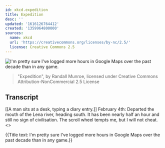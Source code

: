 ```yaml
---
id: xkcd.expedition
title: Expedition
desc: ''
updated: '1616126764412'
created: '1359964800000'
sources:
  name: xkcd
  url: 'https://creativecommons.org/licenses/by-nc/2.5/'
  license: Creative Commons 2.5
---
```

![I'm pretty sure I've logged more hours in Google Maps over the past decade than in any game.](https://imgs.xkcd.com/comics/expedition.png)
> "Expedition", by Randall Munroe, licensed under Creative Commons Attribution-NonCommercial 2.5 License

## Transcript
[[A man sits at a desk, typing a diary entry.]]
February 4th: Departed the mouth of the Lena river, heading south. It has been nearly half an hour and still no sign of civilisation. The scroll wheel tempts me, but I will not cheat. 
<<Click click click>>

{{Title text: I'm pretty sure I've logged more hours in Google Maps over the past decade than in any game.}}
